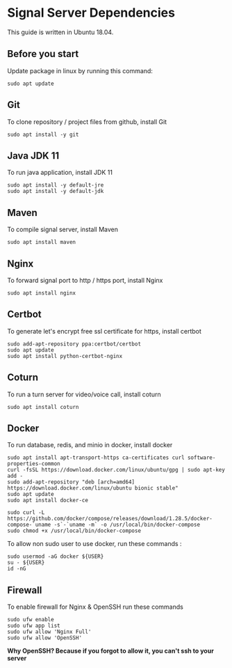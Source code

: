 # Signal Server Dependencies
This guide is written in Ubuntu 18.04.

## Before you start
Update package in linux by running this command:

```
sudo apt update
```

## Git
To clone repository / project files from github, install Git

```
sudo apt install -y git
```

## Java JDK 11
To run java application, install JDK 11

```
sudo apt install -y default-jre
sudo apt install -y default-jdk
```

## Maven
To compile signal server, install Maven

```
sudo apt install maven
```

## Nginx
To forward signal port to http / https port, install Nginx

```
sudo apt install nginx
```

## Certbot
To generate let's encrypt free ssl certificate for https, install certbot

```
sudo add-apt-repository ppa:certbot/certbot
sudo apt update
sudo apt install python-certbot-nginx
```

## Coturn
To run a turn server for video/voice call, install coturn

```
sudo apt install coturn
```

## Docker
To run database, redis, and minio in docker, install docker

```
sudo apt install apt-transport-https ca-certificates curl software-properties-common
curl -fsSL https://download.docker.com/linux/ubuntu/gpg | sudo apt-key add -
sudo add-apt-repository "deb [arch=amd64] https://download.docker.com/linux/ubuntu bionic stable"
sudo apt update
sudo apt install docker-ce

sudo curl -L https://github.com/docker/compose/releases/download/1.28.5/docker-compose-`uname -s`-`uname -m` -o /usr/local/bin/docker-compose
sudo chmod +x /usr/local/bin/docker-compose
```

To allow non sudo user to use docker, run these commands :

```
sudo usermod -aG docker ${USER}
su - ${USER}
id -nG
```

## Firewall
To enable firewall for Nginx & OpenSSH run these commands

```
sudo ufw enable
sudo ufw app list
sudo ufw allow 'Nginx Full'
sudo ufw allow 'OpenSSH'
```

**Why OpenSSH? Because if you forgot to allow it, you can't ssh to your server**

